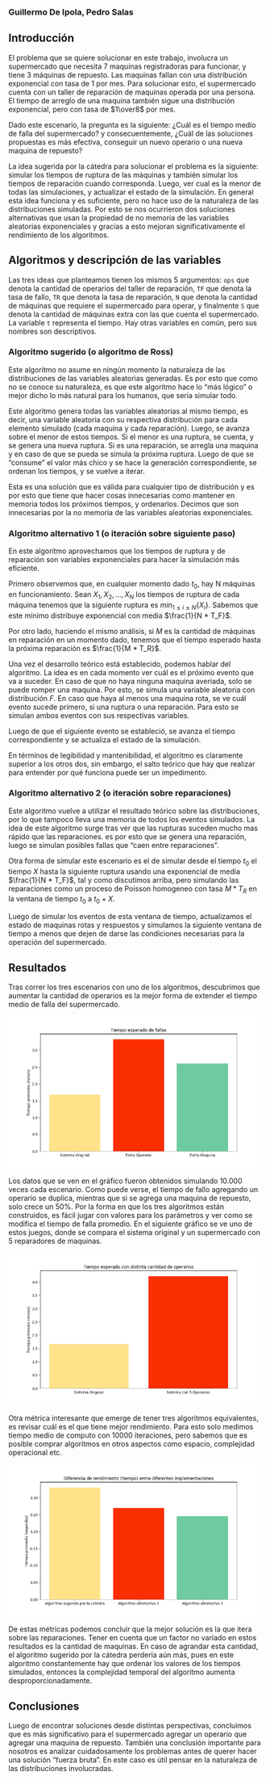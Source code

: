 ### Guillermo De Ipola, Pedro Salas

## Introducción

El problema que se quiere solucionar en este trabajo, involucra un supermercado que necesita $7$ maquinas registradoras para funcionar, y tiene $3$ máquinas de repuesto. Las maquinas fallan con una distribución exponencial con tasa de $1$ por mes. Para solucionar esto, el supermercado cuenta con un taller de reparación de maquinas operada por una persona. El tiempo de arreglo de una maquina también sigue una distribución exponencial, pero con tasa de $1\over8$ por mes. 

Dado este escenario, la pregunta es la siguiente: ¿Cuál es el tiempo medio de falla del supermercado? y consecuentemente, ¿Cuál de las soluciones propuestas es más efectiva, conseguir un nuevo operario o una nueva maquina de repuesto? 

La idea sugerida por la cátedra para solucionar el problema es la siguiente: simular los tiempos de ruptura de las máquinas y también simular los tiempos de reparación cuando corresponda. Luego, ver cual es la menor de todas las simulaciones, y actualizar el estado de la simulación. En general esta idea funciona y es suficiente, pero no hace uso de la naturaleza de las distribuciones simuladas. Por esto se nos ocurrieron dos soluciones alternativas que usan la propiedad de no memoria de las variables aleatorias exponenciales y gracias a esto mejoran significativamente el rendimiento de los algoritmos.

## Algoritmos y descripción de las variables

Las tres ideas que planteamos tienen los mismos 5 argumentos: `ops` que denota la cantidad de operarios del taller de reparación, `TF` que denota la tasa de fallo, `TR` que denota la tasa de reparación, `N` que denota la cantidad de máquinas que requiere el supermercado para operar, y finalmente `S` que denota la cantidad de máquinas extra con las que cuenta el supermercado. La variable `t` representa el tiempo. Hay otras variables en común, pero sus nombres son descriptivos. 

### Algoritmo sugerido (o algoritmo de Ross)

Este algoritmo no asume en ningún momento la naturaleza de las distribuciones de las variables aleatorias generadas. Es por esto que como no se conoce su naturaleza, es que este algoritmo hace lo “más lógico” o mejor dicho lo más natural para los humanos, que seria simular todo. 

Este algoritmo genera todas las variables aleatorias al mismo tiempo, es decir, una variable aleatoria con su respectiva distribución para cada elemento simulado (cada maquina y cada reparación). Luego, se avanza sobre el menor de estos tiempos. Si el menor es una ruptura, se cuenta, y se genera una nueva ruptura. Si es una reparación, se arregla una maquina y en caso de que se pueda se simula la próxima ruptura. Luego de que se “consume” el valor más chico y se hace la generación correspondiente, se ordenan los tiempos, y se vuelve a iterar. 

Esta es una solución que es válida para cualquier tipo de distribución y es por esto que tiene que hacer cosas innecesarias como mantener en memoria todos los próximos tiempos, y ordenarlos. Decimos que son innecesarias por la no memoria de las variables aleatorias exponenciales.

### Algoritmo alternativo 1 (o iteración sobre siguiente paso)

En este algoritmo aprovechamos que los tiempos de ruptura y de reparación son variables exponenciales para hacer la simulación más eficiente.

Primero observemos que, en cualquier momento dado $t_0$, hay N máquinas en funcionamiento. Sean $X_1, X_2, ..., X_N$ los tiempos de ruptura de cada máquina tenemos que la siguiente ruptura es $min_{1 \le i \le N}\{X_i\}$. Sabemos que este mínimo distribuye exponencial con media $\frac{1}{N * T_F}$.

Por otro lado, haciendo el mismo análisis, si $M$ es la cantidad de máquinas en reparación en un momento dado, tenemos que el tiempo esperado hasta la próxima reparación es $\frac{1}{M * T_R}$.

Una vez el desarrollo teórico está establecido, podemos hablar del algoritmo. La idea es en cada  momento ver cuál es el próximo evento que va a suceder. En caso de que no haya ninguna maquina averiada, solo se puede romper una maquina. Por esto, se simula una variable aleatoria con distribución $F$. En caso que haya al menos una maquina rota, se ve cuál evento sucede primero, si una ruptura o una reparación. Para esto se simulan ambos eventos con sus respectivas variables. 

Luego de que el siguiente evento se estableció, se avanza el tiempo correspondiente y se actualiza el estado de la simulación. 

En términos de legibilidad y mantenibilidad, el algoritmo es claramente superior a los otros dos, sin embargo, el salto teórico que hay que realizar para entender por qué funciona puede ser un impedimento. 

### Algoritmo alternativo 2 (o iteración sobre reparaciones)

Este algoritmo vuelve a utilizar el resultado teórico sobre las distribuciones, por lo que tampoco lleva una memoria de todos los eventos simulados. La idea de este algoritmo surge tras ver que las rupturas suceden mucho mas rápido que las reparaciones. es por esto que se genera una reparación, luego se simulan posibles fallas que “caen entre reparaciones”. 

Otra forma de simular este escenario es el de simular desde el tiempo $t_0$ el tiempo $X$ hasta la siguiente ruptura usando una exponencial de media $\frac{1}{N * T_F}$, tal y como discutimos arriba, pero simulando las reparaciones como un proceso de Poisson homogeneo con tasa $M * T_R$ en la ventana de tiempo $t_0$ a $t_0 + X$.

Luego de simular los eventos de esta ventana de tiempo, actualizamos el estado de maquinas rotas y respuestos y simulamos la siguiente ventana de tiempo a menos que dejen de darse las condiciones necesarias para la operación del supermercado.


## Resultados

Tras correr los tres escenarios con uno de los algoritmos, descubrimos que aumentar la cantidad de operarios es la mejor forma de extender el tiempo medio de falla del supermercado. 

![comparacion_mejoras.png](comparacion_mejoras.png)

Los datos que se ven en el gráfico fueron obtenidos simulando 10.000 veces cada escenario. Como puede verse, el tiempo de fallo agregando un operario se duplica, mientras que si se agrega una maquina de repuesto, solo crece un 50%. Por la forma en que los tres algoritmos están construidos, es fácil jugar con valores para los parámetros y ver como se modifica el tiempo de falla promedio. En el siguiente gráfico se ve uno de estos juegos, donde se compara el sistema original y un supermercado con 5 reparadores de maquinas.

![comparacion_original_extra_op.png](comparacion_original_extra_op.png)

Otra métrica interesante que emerge de tener tres algoritmos equivalentes, es revisar cuál es el que tiene mejor rendimiento. Para esto solo medimos tiempo medio de computo con 10000 iteraciones, pero sabemos que es posible comprar algoritmos en otros aspectos como espacio, complejidad operacional etc. 

![comparacion_tiempos.png](comparacion_tiempos.png)

De estas métricas podemos concluir que la mejor solución es la que itera sobre las reparaciones. Tener en cuenta que un factor no variado en estos resultados es la cantidad de maquinas. En caso de agrandar esta cantidad, el algoritmo sugerido por la cátedra perdería aún más, pues en este algoritmo constantemente hay que ordenar los valores de los tiempos simulados, entonces la complejidad temporal del algoritmo aumenta desproporcionadamente.

## Conclusiones

Luego de encontrar soluciones desde distintas perspectivas, concluimos que es más significativo para el supermercado agregar un operario que agregar una maquina de repuesto. También una conclusión importante para nosotros es analizar cuidadosamente los problemas antes de querer hacer una solución “fuerza bruta”. En este caso es útil pensar en la naturaleza de las distribuciones involucradas.